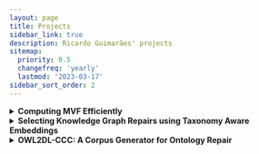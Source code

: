 ```yaml
---
layout: page
title: Projects
sidebar_link: true
description: Ricardo Guimarães' projects
sitemap:
  priority: 0.5
  changefreq: 'yearly'
  lastmod: '2023-03-17'
sidebar_sort_order: 2
---
```


<details><summary><b>Computing MVF Efficiently</b></summary>
<p>

In our novel approach to learning ontologies from knowledge graphs, we need to compute a graph metric which we call MVF. This metric indicates the maximum number of vertices that a walk in the graph can visit, given a fixed starting point. Computing this metric is linear on the size of the graph but, as we handle large graphs, we still need to find ways to optimise the MVF's computation, especially when doing it for multiple vertices. Not only that, we have to consider derivations of the original knowledge graph that are exponentially large on its size. The project would consist of devising, implementing and evaluating methods for efficient computation of the MVF, and that can also provide other useful information about the graph.

</p>
</details>

<details><summary><b>Selecting Knowledge Graph Repairs using Taxonomy Aware Embeddings</b></summary>
<p>

While Knowledge Graphs are becoming increasing popular, one persistent issue concerns the quality of data. Sometimes not only the information described is incomplete, but it is also incorrect. One can rely on ontological approaches or machine learning techniques using knowledge graph embeddings to fix incorrect information in such graphs. This project's primary research goal is to investigate the combination of methods in the mentioned approaches. Embeddings that can relate to the taxonomical rules in the Knowledge Graphs are particularly promising.

</p>
</details>

<details><summary><b>OWL2DL-CCC: A Corpus Generator for Ontology Repair</b></summary>
<p>

While there are already well-maintained corpora and methodologies to compare standard reasoners, there is still no standardise methodology or dataset
tailored for tasks such as Ontology Repair, Defeasible Reasoning, Inconsistent Tolerant Reasoner, and other non-standard applications.
The [OWL 2 DL Change Case Creator (OWL2DL-CCC)](https://gitlab.com/rfguimaraes/owl2dl-ccc) provides a convenient and flexible way to generate a corpus of ontologies for these tasks using a set of ontologies, and set of specifications that indicate how these ontologies should be modified. It produces as output a set of files that can be easily parsed and employed when testing and benchmarking different tools aimed at OWL 2 DL ontologies.

</p>
</details>
